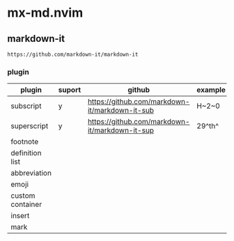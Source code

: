 # mx-md.nvim

## markdown-it

```
https://github.com/markdown-it/markdown-it
```

### plugin

| plugin           | suport | github                                           | example |
| ---------------- | ------ | ------------------------------------------------ | ------- |
| subscript        | y      | <https://github.com/markdown-it/markdown-it-sub> | H~2~0   |
| superscript      | y      | <https://github.com/markdown-it/markdown-it-sup> | 29^th^  |
| footnote         |        |                                                  |         |
| definition list  |        |                                                  |         |
| abbreviation     |        |                                                  |         |
| emoji            |        |                                                  |         |
| custom container |        |                                                  |         |
| insert           |        |                                                  |         |
| mark             |        |                                                  |         |

